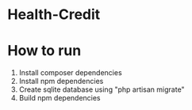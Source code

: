 # Health-Credit

# How to run
1) Install composer dependencies
2) Install npm dependencies
3) Create sqlite database using "php artisan migrate"
4) Build npm dependencies
